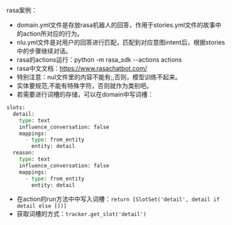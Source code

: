 rasa案例：
- domain.yml文件是存放rasa机器人的回答，作用于stories.yml文件的故事中的action所对应的行为。
- nlu.yml文件是对用户的回答进行匹配，匹配到对应意图intent后，根据stories中的步骤继续对话。
- rasa的actions运行：python -m rasa_sdk --actions actions
- rasa中文文档：https://www.rasachatbot.com/
- 特别注意：nul文件里的内容不能有;,否则，模型训练不起来。
- 实体要规范,不能有特殊字符，否则就作为类别吧。
- 若需要进行词槽的存储，可以在domain中写词槽：
```python
slots:
  detail:
    type: text
    influence_conversation: false
    mappings:
      - type: from_entity
        entity: detail
  reason:
    type: text
    influence_conversation: false
    mappings:
      - type: from_entity
        entity: detail
```
- 在action的run方法中中写入词槽：`return [SlotSet('detail', detail if detail else [])]`
- 获取词槽的方式：`tracker.get_slot('detail')`

